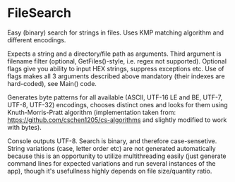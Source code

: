 # FileSearch
Easy (binary) search for strings in files. Uses KMP matching algorithm and different encodings.

Expects a string and a directory/file path as arguments. Third argument is filename filter (optional, GetFiles()-style, i.e. regex not supported). Optional flags give you ability to input HEX strings, suppress exceptions etc. Use of flags makes all 3 arguments described above mandatory (their indexes are hard-coded), see Main() code.

Generates byte patterns for all available (ASCII, UTF-16 LE and BE, UTF-7, UTF-8, UTF-32) encodings, chooses distinct ones and looks for them using Knuth-Morris-Pratt algorithm (implementation taken from: https://github.com/cschen1205/cs-algorithms and slightly modified to work with bytes).

Console outputs UTF-8. Search is binary, and therefore case-sensetive. String variations (case, letter order etc) are not generated automatically because this is an opportunity to utilize multithreading easily (just generate command lines for expected variations and run several instances of the app), though it's usefullness highly depends on file size/quantity ratio.
